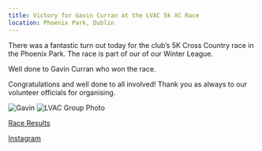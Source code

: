 ```yaml
---
title: Victory for Gavin Curran at the LVAC 5k XC Race
location: Phoenix Park, Dublin
---
```


There was a fantastic turn out today for the club’s 5K Cross Country race in the Phoenix Park. The race is part of our of our Winter League.

Well done to Gavin Curran who won the race.

Congratulations and well done to all involved! Thank you as always to our volunteer officials for organising.

<img src="/assets/images/races/2024/lvac-5k-xc/gavin.jpeg" class="img-fluid" alt="Gavin">

<img src="/assets/images/races/2024/lvac-5k-xc/group.jpeg" class="img-fluid" alt="LVAC Group Photo">

<a href="/races/2024-01-27-lvac-5k-xc/" target="_blank" rel="noopener noreferrer">Race Results</a>

<a href="https://www.instagram.com/p/C2nzP0wMtKo/" target="_blank" rel="noopener noreferrer">Instagram</a>